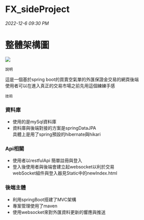 # FX_sideProject

*2022-12-6 09:30 PM*

# 整體架構圖  
![](https://i.imgur.com/jBGT6ef.jpg)  



    說明
這是一個基於spring boot的買賣空氣單的外匯保證金交易的網頁後端  
使用者可以在進入真正的交易市場之前先用這個練練手感  



    技術
### 資料庫
- 使用的是mySql資料庫   
- 資料庫與後端對接的方案是springDataJPA  
   具體上是用了spring預設的hibernate與hikari  

### Api相關
- 使用者以restfulApi 簡單註冊與登入  
- 登入後使用者與後端會建立起websocket以利於交易  
	webSocket組件與登入器見Static中的newIndex.html  

### 後端主體
- 利用springBoot搭建了MVC架構  
- 專案管理使用了maven  
- 使用websocket來對外匯資料更新的響應與推送  




